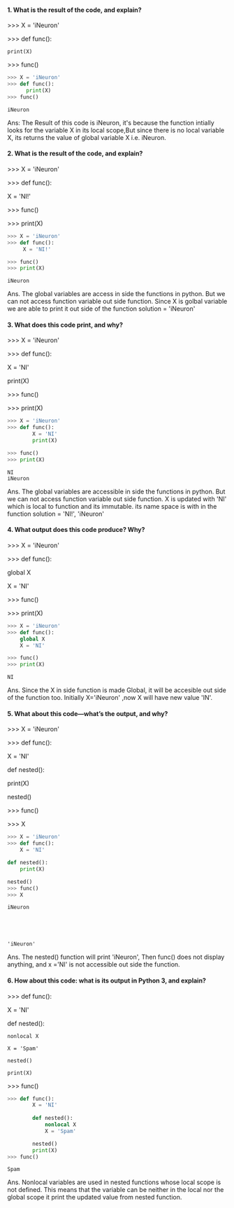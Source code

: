 #### 1. What is the result of the code, and explain?

&gt;&gt;&gt; X = &#39;iNeuron&#39;

&gt;&gt;&gt; def func():

    print(X)

&gt;&gt;&gt; func()


```python
>>> X = 'iNeuron'
>>> def func():
      print(X)
>>> func()
```

    iNeuron
    

Ans: The Result of this code is iNeuron, it's because the function intially looks for the variable X in its local scope,But since there is no local variable X, its returns the value of global variable X i.e. iNeuron.

#### 2. What is the result of the code, and explain?

&gt;&gt;&gt; X = &#39;iNeuron&#39;

&gt;&gt;&gt; def func():
    
X = &#39;NI!&#39;

&gt;&gt;&gt; func()

&gt;&gt;&gt; print(X)


```python
>>> X = 'iNeuron'
>>> def func():
     X = 'NI!'

>>> func()
>>> print(X)
```

    iNeuron
    

Ans. The global variables are access in side the functions in python. But we can not access function variable out side function.
Since X is golbal variable we are able to print it out side of the function solution = 'iNeuron'

#### 3. What does this code print, and why?

&gt;&gt;&gt; X = &#39;iNeuron&#39;

&gt;&gt;&gt; def func():

X = &#39;NI&#39;

print(X)

&gt;&gt;&gt; func()

&gt;&gt;&gt; print(X)


```python
>>> X = 'iNeuron'
>>> def func():
        X = 'NI'
        print(X)

>>> func()
>>> print(X)
```

    NI
    iNeuron
    

Ans. The global variables are accessible in side the functions in python. But we can not access function variable out side function.
X is updated with 'NI' which is local to function and its immutable. its name space is with in the function solution = 'NI!', 'iNeuron'

#### 4. What output does this code produce? Why?

&gt;&gt;&gt; X = &#39;iNeuron&#39;

&gt;&gt;&gt; def func():

global X

X = &#39;NI&#39;

&gt;&gt;&gt; func()

&gt;&gt;&gt; print(X)


```python
>>> X = 'iNeuron'
>>> def func():
    global X
    X = 'NI'

>>> func()
>>> print(X)
```

    NI
    

Ans. Since the X in side function is made Global, it will be accesible out side of the function too. 
Initially X='iNeuron' ,now X will have new value 'IN'.

#### 5. What about this code—what’s the output, and why?

&gt;&gt;&gt; X = &#39;iNeuron&#39;

&gt;&gt;&gt; def func():

X = &#39;NI&#39;

def nested():

print(X)

nested()

&gt;&gt;&gt; func()

&gt;&gt;&gt; X


```python
>>> X = 'iNeuron'
>>> def func():
    X = 'NI'

def nested():
    print(X)

nested()
>>> func()
>>> X
```

    iNeuron
    




    'iNeuron'



Ans. The nested() function will print 'iNeuron', Then func() does not display anything, and x ='NI' is not accessible out side the function.

#### 6. How about this code: what is its output in Python 3, and explain?

&gt;&gt;&gt; def func():
    
X = &#39;NI&#39;

def nested():

    nonlocal X

    X = 'Spam'

    nested()

    print(X)

&gt;&gt;&gt; func()


```python
>>> def func():
        X = 'NI'
    
        def nested():
            nonlocal X
            X = 'Spam'

        nested()
        print(X)
>>> func()
```

    Spam
    

Ans. Nonlocal variables are used in nested functions whose local scope is not defined. 
This means that the variable can be neither in the local nor the global scope it print the updated value from nested function.


```python

```
